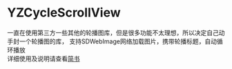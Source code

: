 # YZCycleScrollView
一直在使用第三方一些其他的轮播图库，但是很多功能不太理想，所以决定自己动手封一个轮播图的库，
支持SDWebImage网络加载图片，携带轮播标题，自动循环播放<br>
详细使用及说明请查看[简书](http://www.jianshu.com/p/c87a9d4c7b32)
